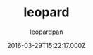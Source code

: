 ---
title: leopard
github: https://github.com/leopardpan/leopardpan.github.io
demo: https://baixin.io
author: leopardpan
ssg:
  - Jekyll
cms:
  - No Cms
date: 2016-03-29T15:22:17.000Z
github_branch: master
description: 个人博客，看效果进入
stale: false
---